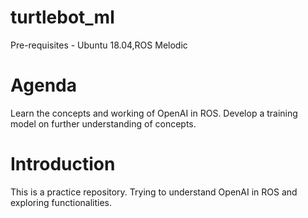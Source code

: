 # turtlebot_ml
 
Pre-requisites - Ubuntu 18.04,ROS Melodic

# Agenda

Learn the concepts and working of OpenAI in ROS.
Develop a training model on further understanding of concepts.

# Introduction

This is a practice repository. Trying to understand OpenAI in ROS and exploring functionalities.
